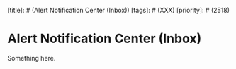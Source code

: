 [title]: # (Alert Notification Center (Inbox))
[tags]: # (XXX)
[priority]: # (2518)
# Alert Notification Center (Inbox)
Something here.
